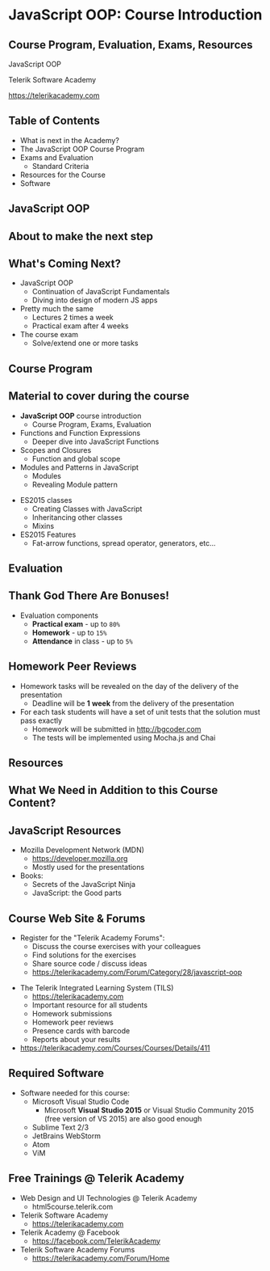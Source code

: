 <!-- section start -->
<!-- attr: { id:'', class:'slide-title', showInPresentation:true, hasScriptWrapper:true } -->
# JavaScript OOP: Course Introduction
## Course Program, Evaluation, Exams, Resources
<article class="signature">
	<p class="signature-course">JavaScript OOP</p>
	<p class="signature-initiative">Telerik Software Academy</p>
	<a href="https://telerikacademy.com" class="signature-link">https://telerikacademy.com</a>
</div>

<!-- section start -->
<!-- attr: { id:'', showInPresentation:true, hasScriptWrapper:true } -->
# Table of Contents
- What is next in the Academy?
- The JavaScript OOP Course Program
- Exams and Evaluation
  - Standard Criteria
- Resources for the Course
- Software

<!-- <img class="slide-image" showInPresentation="true" src="imgs/pic02.png" style="top:32.62%; left:65.02%; width:38.35%; z-index:-1" /> -->

<!-- section start -->
<!-- attr: { id:'', class:'slide-section', showInPresentation:true, hasScriptWrapper:true } -->
# JavaScript OOP
## About to make the next step

<!-- attr: { showInPresentation:true, hasScriptWrapper:true } -->
# What's Coming Next?
- JavaScript OOP
  - Continuation of JavaScript Fundamentals
  - Diving into design of modern JS apps
- Pretty much the same
  - Lectures 2 times a week
  - Practical exam after 4 weeks
- The course exam
  - Solve/extend one or more tasks

<!-- section start -->
<!-- attr: { id:'', class:'slide-section', showInPresentation:true, hasScriptWrapper:true } -->
# Course Program
## Material to cover during the course

<!-- attr: { showInPresentation:true, hasScriptWrapper:true } -->
<!-- # Course Program -->
- **JavaScript OOP** course introduction
  - Course Program, Exams, Evaluation
- Functions and Function Expressions
  - Deeper dive into JavaScript Functions
- Scopes and Closures
  - Function and global scope
- Modules and Patterns in JavaScript
  - Modules
  - Revealing Module pattern

<!-- attr: { showInPresentation:true, hasScriptWrapper:true } -->
<!-- # Course Program -->
- ES2015 classes
  - Creating Classes with JavaScript
  - Inheritancing other classes
  - Mixins
- ES2015 Features
  - Fat-arrow functions, spread operator, generators, etc...

<!-- section start -->
<!-- attr: { id:'', class:'slide-section', showInPresentation:true, hasScriptWrapper:true } -->
# Evaluation
## Thank God There Are Bonuses!

<!-- attr: { showInPresentation:true, hasScriptWrapper:true } -->
<!-- # Evaluation -->
- Evaluation components
  - **Practical exam** - up to `80%`
  - **Homework** - up to `15%`
  - **Attendance** in class - up to `5%`

<!-- <img class="slide-image" showInPresentation="true" src="imgs/pic24.png" style="top:53.77%; left:58.01%; width:34.99%; z-index:-1" /> -->
<!-- <img class="slide-image" showInPresentation="true" src="imgs/pic25.png" style="top:53.77%; left:19.65%; width:28.21%; z-index:-1" /> -->

<!-- attr: { showInPresentation:true, hasScriptWrapper:true } -->
# Homework Peer Reviews
- Homework tasks will be revealed on the day of the delivery of the presentation
  - Deadline will be **1** **week** from the delivery of the presentation
- For each task students will have a set of unit tests that the solution must pass exactly
  - Homework will be submitted in http://bgcoder.com
  - The tests will be implemented using Mocha.js and Chai

<!-- section start -->
<!-- attr: { id:'', class:'slide-section', showInPresentation:true, hasScriptWrapper:true } -->
# Resources
## What We Need in Addition to this Course Content?

<!-- attr: { showInPresentation:true, hasScriptWrapper:true } -->
# JavaScript Resources
- Mozilla Development Network (MDN)
  - https://developer.mozilla.org
  - Mostly used for the presentations
- Books:
  - Secrets of the JavaScript Ninja
  - JavaScript: the Good parts

<!-- attr: { showInPresentation:true, hasScriptWrapper:true } -->
# Course Web Site & Forums
- Register for the "Telerik Academy Forums":
  - Discuss the course exercises with your colleagues
  - Find solutions for the exercises
  - Share source code / discuss ideas
  - https://telerikacademy.com/Forum/Category/28/javascript-oop

<!-- attr: { showInPresentation:true, hasScriptWrapper:true } -->
<!-- # Course Web Site & Forums -->
- The Telerik Integrated Learning System (TILS)
  - https://telerikacademy.com
  - Important resource for all students
  - Homework submissions
  - Homework peer reviews
  - Presence cards with barcode
  - Reports about your results
- https://telerikacademy.com/Courses/Courses/Details/411

<!-- <img class="slide-image" showInPresentation="true" src="imgs/pic34.png" style="top:38.79%; left:71.61%; width:34.79%; z-index:-1" /> -->

<!-- attr: { showInPresentation:true, hasScriptWrapper:true } -->
# Required Software
- Software needed for this course:
  - Microsoft Visual Studio Code
    - Microsoft **Visual Studio 2015** or Visual Studio Community 2015 (free version of VS 2015) are also good enough
  - Sublime Text 2/3
  - JetBrains WebStorm
  - Atom
  - ViM

<!-- section start -->
<!-- attr: { showInPresentation:true, hasScriptWrapper:true } -->
<!-- # JavaScript OOP - Course Introduction
## Questions -->

<!-- <img class="slide-image" showInPresentation="true" src="imgs/pic37.png" style="top:50.25%; left:38.83%; width:32.62%; z-index:-1" /> -->
<!-- <img class="slide-image" showInPresentation="true" src="imgs/pic38.png" style="top:15.78%; left:10.44%; width:17.19%; z-index:-1" /> -->
<!-- <img class="slide-image" showInPresentation="true" src="imgs/pic39.png" style="top:35%; left:85.21%; width:19.34%; z-index:-1" /> -->

<!-- attr: { showInPresentation:true, hasScriptWrapper:true } -->
# Free Trainings @ Telerik Academy
- Web Design and UI Technologies @ Telerik Academy
  - html5course.telerik.com
- Telerik Software Academy
  - https://telerikacademy.com
- Telerik Academy @ Facebook
  - https://facebook.com/TelerikAcademy
- Telerik Software Academy Forums
  - https://telerikacademy.com/Forum/Home

<!-- <img class="slide-image" showInPresentation="true" src="imgs/pic40.png" style="top:13.79%; left:92.16%; width:13.45%; z-index:-1" /> -->
<!-- <img class="slide-image" showInPresentation="true" src="imgs/pic41.png" style="top:37.09%; left:68.14%; width:36.30%; z-index:-1" /> -->
<!-- <img class="slide-image" showInPresentation="true" src="imgs/pic42.png" style="top:58.79%; left:95.14%; width:10.85%; z-index:-1" /> -->
